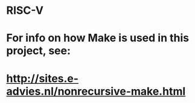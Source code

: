 # RISC-V


# For info on how Make is used in this project, see: 
# http://sites.e-advies.nl/nonrecursive-make.html